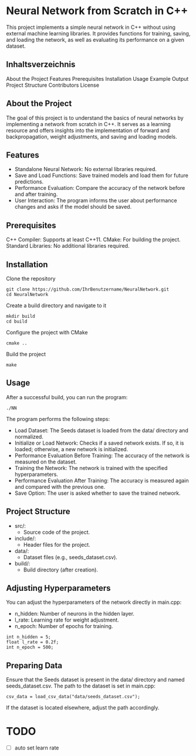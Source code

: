 # Neural Network from Scratch in C++
This project implements a simple neural network in C++ without using external machine learning libraries. It provides functions for training, saving, and loading the network, as well as evaluating its performance on a given dataset.

## Inhaltsverzeichnis
About the Project
Features
Prerequisites
Installation
Usage
Example Output
Project Structure
Contributors
License

## About the Project
The goal of this project is to understand the basics of neural networks by implementing a network from scratch in C++. It serves as a learning resource and offers insights into the implementation of forward and backpropagation, weight adjustments, and saving and loading models.

## Features
* Standalone Neural Network: No external libraries required.
* Save and Load Functions: Save trained models and load them for future predictions.
* Performance Evaluation: Compare the accuracy of the network before and after training.
* User Interaction: The program informs the user about performance changes and asks if the model should be saved.

## Prerequisites
C++ Compiler: Supports at least C++11.
CMake: For building the project.
Standard Libraries: No additional libraries required.

## Installation
Clone the repository

```
git clone https://github.com/IhrBenutzername/NeuralNetwork.git
cd NeuralNetwork
```
Create a build directory and navigate to it

```
mkdir build
cd build
```
Configure the project with CMake

```
cmake ..
```
Build the project

```
make
```

## Usage
After a successful build, you can run the program:

```
./NN
```
The program performs the following steps:

- Load Dataset: The Seeds dataset is loaded from the data/ directory and normalized.
- Initialize or Load Network: Checks if a saved network exists. If so, it is loaded; otherwise, a new network is initialized.
- Performance Evaluation Before Training: The accuracy of the network is measured on the dataset.
- Training the Network: The network is trained with the specified hyperparameters.
- Performance Evaluation After Training: The accuracy is measured again and compared with the previous one.
- Save Option: The user is asked whether to save the trained network.


## Project Structure
- src/: 
    - Source code of the project.
- include/:
    - Header files for the project.
- data/:
    - Dataset files (e.g., seeds_dataset.csv).
- build/:
    - Build directory (after creation).

## Adjusting Hyperparameters
You can adjust the hyperparameters of the network directly in main.cpp:
- n_hidden: Number of neurons in the hidden layer.
- l_rate: Learning rate for weight adjustment.
- n_epoch: Number of epochs for training.
```
int n_hidden = 5;   
float l_rate = 0.2f;
int n_epoch = 500;  
```
## Preparing Data
Ensure that the Seeds dataset is present in the data/ directory and named seeds_dataset.csv. The path to the dataset is set in main.cpp:

```
csv_data = load_csv_data("data/seeds_dataset.csv");
```
If the dataset is located elsewhere, adjust the path accordingly.

# TODO
- [ ] auto set learn rate